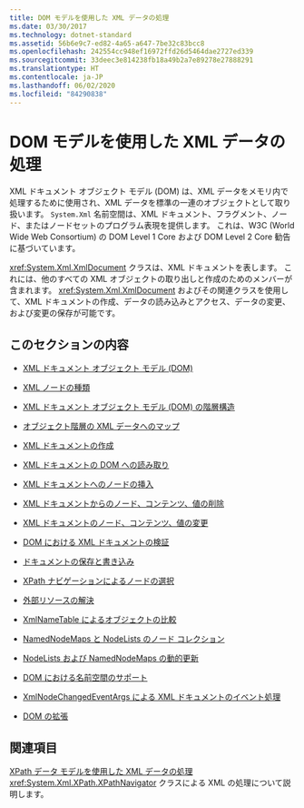 ```yaml
---
title: DOM モデルを使用した XML データの処理
ms.date: 03/30/2017
ms.technology: dotnet-standard
ms.assetid: 56b6e9c7-ed82-4a65-a647-7be32c83bcc8
ms.openlocfilehash: 242554cc948ef16972ffd26d5464dae2727ed339
ms.sourcegitcommit: 33deec3e814238fb18a49b2a7e89278e27888291
ms.translationtype: HT
ms.contentlocale: ja-JP
ms.lasthandoff: 06/02/2020
ms.locfileid: "84290838"
---
```

# <a name="process-xml-data-using-the-dom-model"></a>DOM モデルを使用した XML データの処理
XML ドキュメント オブジェクト モデル (DOM) は、XML データをメモリ内で処理するために使用され、XML データを標準の一連のオブジェクトとして取り扱います。 `System.Xml` 名前空間は、XML ドキュメント、フラグメント、ノード、またはノードセットのプログラム表現を提供します。 これは、W3C (World Wide Web Consortium) の DOM Level 1 Core および DOM Level 2 Core 勧告に基づいています。  
  
 <xref:System.Xml.XmlDocument> クラスは、XML ドキュメントを表します。 これには、他のすべての XML オブジェクトの取り出しと作成のためのメンバーが含まれます。 <xref:System.Xml.XmlDocument> およびその関連クラスを使用して、XML ドキュメントの作成、データの読み込みとアクセス、データの変更、および変更の保存が可能です。  
  
## <a name="in-this-section"></a>このセクションの内容  
  
- [XML ドキュメント オブジェクト モデル (DOM)](xml-document-object-model-dom.md)  
  
- [XML ノードの種類](types-of-xml-nodes.md)  
  
- [XML ドキュメント オブジェクト モデル (DOM) の階層構造](xml-document-object-model-dom-hierarchy.md)  
  
- [オブジェクト階層の XML データへのマップ](mapping-the-object-hierarchy-to-xml-data.md)  
  
- [XML ドキュメントの作成](xml-document-creation.md)  
  
- [XML ドキュメントの DOM への読み取り](reading-an-xml-document-into-the-dom.md)  
  
- [XML ドキュメントへのノードの挿入](inserting-nodes-into-an-xml-document.md)  
  
- [XML ドキュメントからのノード、コンテンツ、値の削除](removing-nodes-content-and-values-from-an-xml-document.md)  
  
- [XML ドキュメントのノード、コンテンツ、値の変更](modifying-nodes-content-and-values-in-an-xml-document.md)  
  
- [DOM における XML ドキュメントの検証](validating-an-xml-document-in-the-dom.md)  
  
- [ドキュメントの保存と書き込み](saving-and-writing-a-document.md)  
  
- [XPath ナビゲーションによるノードの選択](select-nodes-using-xpath-navigation.md)  
  
- [外部リソースの解決](resolving-external-resources.md)  
  
- [XmlNameTable によるオブジェクトの比較](object-comparison-using-xmlnametable.md)  
  
- [NamedNodeMaps と NodeLists のノード コレクション](node-collections-in-namednodemaps-and-nodelists.md)  
  
- [NodeLists および NamedNodeMaps の動的更新](dynamic-updates-to-nodelists-and-namednodemaps.md)  
  
- [DOM における名前空間のサポート](namespace-support-in-the-dom.md)  
  
- [XmlNodeChangedEventArgs による XML ドキュメントのイベント処理](event-handling-in-an-xml-document-using-the-xmlnodechangedeventargs.md)  
  
- [DOM の拡張](extending-the-dom.md)  
  
## <a name="related-sections"></a>関連項目  
 [XPath データ モデルを使用した XML データの処理](process-xml-data-using-the-xpath-data-model.md)  
 <xref:System.Xml.XPath.XPathNavigator> クラスによる XML の処理について説明します。
